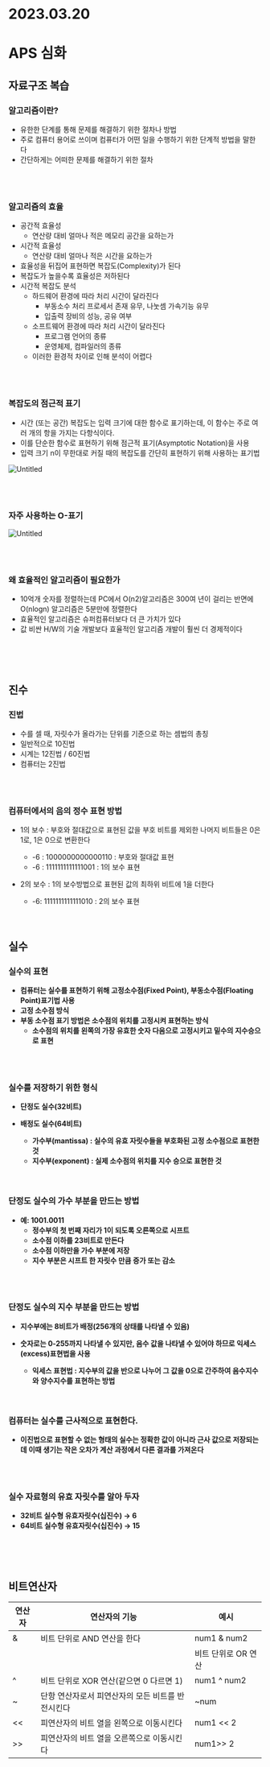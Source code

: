 # 2023.03.20

# APS 심화

## 자료구조 복습

### 알고리즘이란?

- 유한한 단계를 통해 문제를 해결하기 위한 절차나 방법
- 주로 컴퓨터 용어로 쓰이며 컴퓨터가 어떤 일을 수행하기 위한 단계적 방법을 말한다
- 간단하게는 어떠한 문제를 해결하기 위한 절차

<br>

<br>

### 알고리즘의 효율

- 공간적 효율성
    - 연산량 대비 얼마나 적은 메모리 공간을 요하는가
- 시간적 효율성
    - 연산량 대비 얼마나 적은 시간을 요하는가
- 효율성을 뒤집어 표현하면 복잡도(Complexity)가 된다
- 복잡도가 높을수록 효율성은 저하된다
- 시간적 복잡도 분석
    - 하드웨어 환경에 따라 처리 시간이 달라진다
        - 부동소수 처리 프로세서 존재 유무, 나눗셈 가속기능 유무
        - 입출력 장비의  성능, 공유 여부
    - 소프트웨어 환경에 따라 처리 시간이 달라진다
        - 프로그램 언어의 종류
        - 운영체제, 컴파일러의 종류
    - 이러한 환경적 차이로 인해 분석이 어렵다

<br>

<br>

### 복잡도의 점근적 표기

- 시간 (또는 공간) 복잡도는 입력 크기에 대한 함수로 표기하는데, 이 함수는 주로 여러 개의 항을 가지는 다항식이다.
- 이를 단순한 함수로 표현하기 위해 점근적 표기(Asymptotic Notation)을 사용
- 입력 크기 n이 무한대로 커질 때의 복잡도를 간단히 표현하기 위해 사용하는 표기법

![Untitled](2023%2003%2020%20067fb89e2f724f139528dc75baa1e4d0/Untitled.png)

<br>

<br>

### 자주 사용하는 O-표기

![Untitled](2023%2003%2020%20067fb89e2f724f139528dc75baa1e4d0/Untitled%201.png)

<br>

<br>

### 왜 효율적인 알고리즘이 필요한가

- 10억개 숫자를 정렬하는데 PC에서 O(n2)알고리즘은 300여 년이 걸리는 반면에 O(nlogn) 알고리즘은 5분만에 정렬한다
- 효율적인 알고리즘은 슈퍼컴퓨터보다 더 큰 가치가 있다
- 값 비싼 H/W의 기술 개발보다 효율적인 알고리즘 개발이 훨씬 더 경제적이다

<br>

<br>

<br>

## 진수

### 진법

- 수를 셀 때, 자릿수가 올라가는 단위를 기준으로 하는 셈법의 총칭
- 일반적으로 10진법
- 시계는 12진법 / 60진법
- 컴퓨터는 2진법

<br>

<br>

### 컴퓨터에서의 음의 정수 표현 방법

- 1의 보수 : 부호와 절대값으로 표현된 값을 부호 비트를 제외한 나머지 비트들은 0은 1로, 1은 0으로 변환한다
    - -6 : 1000000000000110 : 부호와 절대값 표현
    - -6 : 1111111111111001 : 1의 보수 표현
- 2의 보수 : 1의 보수방법으로 표현된 값의 최하위 비트에 1을 더한다
    - -6: 1111111111111010 : 2의 보수 표현
    
    <br>
    
    <br>
    
    <b>
    

## 실수

### 실수의 표현

- 컴퓨터는 실수를 표현하기 위해 고정소수점(Fixed Point), 부동소수점(Floating Point)표기법 사용
- 고정 소수점 방식
- 부동 소수점 표기 방법은 소수점의 위치를 고정시켜 표현하는 방식
    - 소수점의 위치를 왼쪽의 가장 유효한 숫자 다음으로 고정시키고 밑수의 지수승으로 표현

<br>

<br>

### 실수를 저장하기 위한 형식

- 단정도 실수(32비트)
- 배정도 실수(64비트)
    - 가수부(mantissa) : 실수의 유효 자릿수들을 부호화된 고정 소수점으로 표현한 것
    - 지수부(exponent) : 실제 소수점의 위치를 지수 승으로 표현한 것
    
    <br>
    
    <br>
    

### 단정도 실수의 가수 부분을 만드는 방법

- 예: 1001.0011
    - 정수부의 첫 번째 자리가 1이 되도록 오른쪽으로 시프트
    - 소수점 이하를 23비트로 만든다
    - 소수점 이하만을 가수 부분에 저장
    - 지수 부분은 시프트 한 자릿수 만큼 증가 또는 감소

<br>

<br>

### 단정도 실수의 지수 부분을 만드는 방법

- 지수부에는 8비트가 배정(256개의 상태를 나타낼 수 있음)
- 숫자로는 0-255까지 나타낼 수 있지만, 음수 값을 나타낼 수 있어야 하므로 익세스(excess)표현법을 사용
    - 익세스 표현법 : 지수부의 값을 반으로 나누어 그 값을 0으로 간주하여 음수지수와 양수지수를 표현하는 방법
    
    <br>
    
    <br>
    

### 컴퓨터는 실수를 근사적으로 표현한다.

- 이진법으로 표현할 수 없는 형태의 실수는 정확한 값이 아니라 근사 값으로 저장되는데 이때 생기는 작은 오차가 계산 과정에서 다른 결과를 가져온다

<br>

<br>

### 실수 자료형의 유효 자릿수를 알아 두자

- 32비트 실수형 유효자릿수(십진수) → 6
- 64비트 실수형 유효자릿수(십진수) → 15

<br>

<br>

<br>

## 비트연산자

| 연산자 | 연산자의 기능 | 예시 |
| --- | --- | --- |
| & | 비트 단위로 AND 연산을 한다 | num1 & num2 |
| | | 비트 단위로 OR 연산 | num1 | num2 |
| ^ | 비트 단위로 XOR 연산(같으면 0 다르면 1) | num1 ^ num2 |
| ~ | 단항 연산자로서 피연산자의 모든 비트를 반전시킨다 | ~num |
| << | 피연산자의 비트 열을 왼쪽으로 이동시킨다 | num1 << 2 |
| >> | 피연산자의 비트 열을 오른쪽으로 이동시킨다 | num1>> 2 |